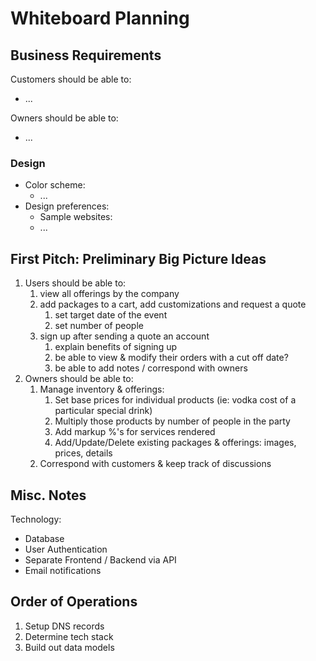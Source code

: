 # Whiteboard Planning

## Business Requirements

Customers should be able to:

- ...

Owners should be able to:

- ...

### Design

- Color scheme:
  - ...
- Design preferences:
  - Sample websites:
  - ...

## First Pitch: Preliminary Big Picture Ideas

1. Users should be able to:
   1. view all offerings by the company
   2. add packages to a cart, add customizations and request a quote
      1. set target date of the event
      2. set number of people
   3. sign up after sending a quote an account
      1. explain benefits of signing up
      2. be able to view & modify their orders with a cut off date?
      3. be able to add notes / correspond with owners
2. Owners should be able to:
   1. Manage inventory & offerings:
      1. Set base prices for individual products (ie: vodka cost of a particular special drink)
      2. Multiply those products by number of people in the party
      3. Add markup %'s for services rendered
      4. Add/Update/Delete existing packages & offerings: images, prices, details
   2. Correspond with customers & keep track of discussions

## Misc. Notes

Technology:

- Database
- User Authentication
- Separate Frontend / Backend via API
- Email notifications

## Order of Operations

1. Setup DNS records
2. Determine tech stack
3. Build out data models
